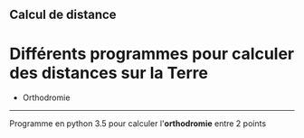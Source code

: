 ## Calcul de distance
Différents programmes pour calculer des distances sur la Terre
=====================
* Orthodromie
-------------
Programme en python 3.5 pour calculer l'**orthodromie** entre 2 points
